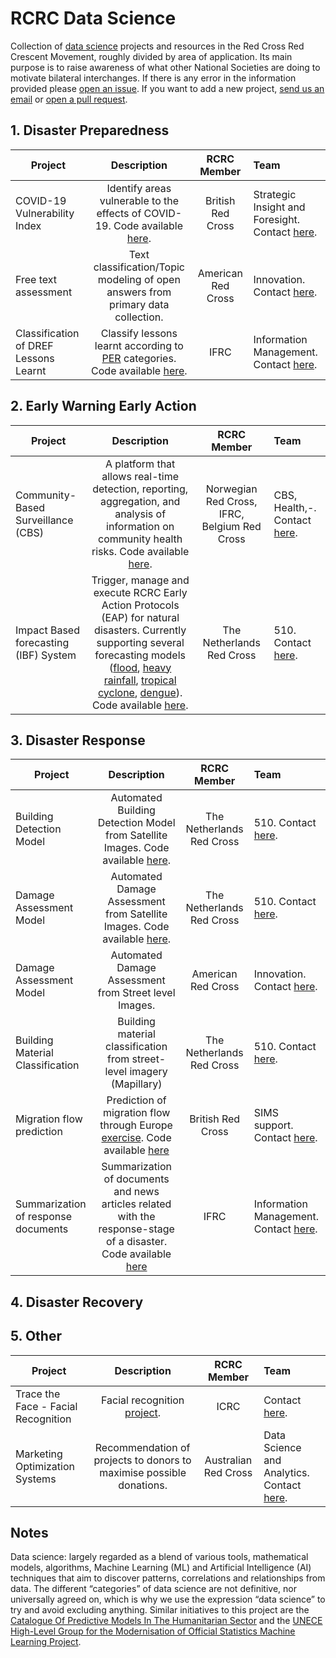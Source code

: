# RCRC Data Science
Collection of [data science](#datascience) projects and resources in the Red Cross Red Crescent Movement, roughly divided by area of application. Its main purpose is to raise awareness of what other National Societies are doing to motivate bilateral interchanges. If there is any error in the information provided please [open an issue](https://github.com/IFRCGo/rcrc-data-science/issues). If you want to add a new project, [send us an email](mailto:jmargutti@redcross.nl,paola.yela@ifrc.org) or [open a pull request](https://github.com/IFRCGo/rcrc-data-science/pulls).

## 1. Disaster Preparedness
| Project | Description | RCRC Member | Team |
| --------------- | :-----: | :-----: | :----- |
| COVID-19 Vulnerability Index | Identify areas vulnerable to the effects of COVID-19. Code available [here](https://github.com/britishredcrosssociety/covid-19-vulnerability).| British Red Cross | Strategic Insight and Foresight. Contact [here](https://twitter.com/matthewgthomas).| 
| Free text assessment | Text classification/Topic modeling of open answers from primary data collection.| American Red Cross | Innovation. Contact [here](daniel.joseph@redcross.org). |
| Classification of DREF Lessons Learnt|  Classify lessons learnt according to [PER](https://www.ifrc.org/disaster-preparedness) categories. Code available [here](https://github.com/IFRCGo/DREF-NLP). | IFRC | Information Management. Contact [here](paola.yela@ifrc.org). | 


## 2. Early Warning Early Action
| Project | Description | RCRC Member | Team | 
| --------------- | :-----: | :-----: | :----- |
| Community-Based Surveillance (CBS) | A platform that allows real-time detection, reporting, aggregation, and analysis of information on community health risks. Code available [here](https://github.com/IFRCGo/cbs).| Norwegian Red Cross, IFRC, Belgium Red Cross | CBS, Health,-. Contact [here](nyss@redcross.no). |
| Impact Based forecasting (IBF) System|  Trigger, manage and execute RCRC Early Action Protocols (EAP) for natural disasters. Currently supporting several forecasting models ([flood](https://github.com/rodekruis/IBF_FLOOD_PIPELINE), [heavy rainfall](https://github.com/rodekruis/IBF-rainfall-pipeline), [tropical cyclone](https://github.com/rodekruis/Typhoon-Impact-based-forecasting-model), [dengue](https://github.com/rodekruis/IBF-dengue-model)). Code available [here](https://github.com/rodekruis/IBF-system).| The Netherlands Red Cross | 510. Contact [here](jmargutti@redcross.nl). |  

## 3. Disaster Response
| Project | Description | RCRC Member | Team | 
| --------------- | :-----: | :-----: | :----- |
| Building Detection Model | Automated Building Detection Model from Satellite Images. Code available [here](https://github.com/rodekruis/automated-building-detection).| The Netherlands Red Cross | 510. Contact [here](jmargutti@redcross.nl). | 
| Damage Assessment Model |  Automated Damage Assessment from Satellite Images. Code available [here](https://github.com/rodekruis/caladrius).| The Netherlands Red Cross | 510. Contact [here](jmargutti@redcross.nl). | 
| Damage Assessment Model |  Automated Damage Assessment from Street level Images. | American Red Cross | Innovation. Contact [here](daniel.joseph@redcross.org). |
| Building Material Classification  | Building material classification from street-level imagery (Mapillary) | The Netherlands Red Cross | 510. Contact [here](jmargutti@redcross.nl). |
| Migration flow prediction | Prediction of migration flow through Europe [exercise](https://medium.com/@Simon_B_Johnson/predicting-migration-flow-through-europe-3b93b0482fcd). Code available [here](https://github.com/SimonbJohnson/greece-15-migration-routes) | British Red Cross | SIMS support. Contact [here](https://twitter.com/Simon_B_Johnson). |
| Summarization of response documents  | Summarization of documents and news articles related with the response-stage of a disaster. Code available [here](https://github.com/IFRCGo/summarization-humanitarian-documents) | IFRC | Information Management. Contact [here](paola.yela@ifrc.org). |

## 4. Disaster Recovery

## 5. Other
| Project | Description | RCRC Member | Team | 
| --------------- | :-----: | :-----: | :----- |
| Trace the Face - Facial Recognition | Facial recognition [project](https://familylinks.icrc.org/europe/en/pages/home.aspx).| ICRC | Contact [here](familylinks@icrc.org). | 
| Marketing Optimization Systems | Recommendation of projects to donors to maximise possible donations.| Australian Red Cross | Data Science and Analytics. Contact [here](https://github.com/samarawickrama). | 


## Notes
<a name="datascience">Data science</a>: largely regarded as a blend of various tools, mathematical models, algorithms, Machine Learning (ML) and Artificial Intelligence (AI) techniques that aim to discover patterns, correlations and relationships from data. The different “categories” of data science are not definitive, nor universally agreed on, which is why we use the expression “data science” to try and avoid excluding anything. Similar initiatives to this project are the [Catalogue Of Predictive Models In The Humanitarian Sector](https://centre.humdata.org/catalogue-for-predictive-models-in-the-humanitarian-sector/) and the [UNECE High-Level Group for the Modernisation of Official Statistics Machine Learning Project](https://statswiki.unece.org/display/ML/HLG-MOS+Machine+Learning+Project). 

